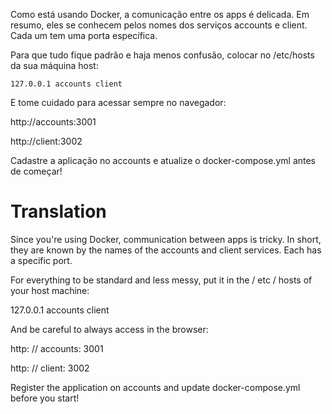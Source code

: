 Como está usando Docker, a comunicação entre os apps é delicada.
Em resumo, eles se conhecem pelos nomes dos serviços accounts e client. Cada um tem uma porta específica.

Para que tudo fique padrão e haja menos confusão, colocar no /etc/hosts da sua máquina host:

```
127.0.0.1 accounts client
```

E tome cuidado para acessar sempre no navegador:

http://accounts:3001

http://client:3002

Cadastre a aplicação no accounts e atualize o docker-compose.yml antes de começar!

# Translation

Since you're using Docker, communication between apps is tricky. In short, they
are known by the names of the accounts and client services. Each has a specific
port.

For everything to be standard and less messy, put it in the / etc / hosts of
your host machine:

127.0.0.1 accounts client

And be careful to always access in the browser:

http: // accounts: 3001

http: // client: 3002

Register the application on accounts and update docker-compose.yml before you
start!
